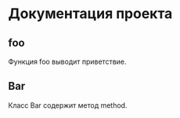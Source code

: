 # Документация проекта

## foo

Функция foo выводит приветствие.

## Bar

Класс Bar содержит метод method.

